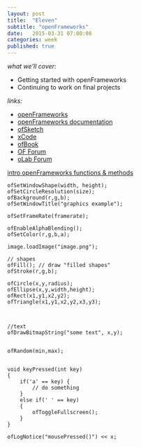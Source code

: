 ```yaml
---
layout: post
title:  "Eleven"
subtitle: "openFrameworks"
date:   2015-03-31 07:00:00
categories: week
published: true
---
```


*what we'll cover:*

- Getting started with openFrameworks
- Continuing to work on final projects

*links:*

- [openFrameworks](http://openframeworks.cc)
- [openFrameworks documentation](http://openframeworks.cc/documentation/)
- [ofSketch](https://github.com/olab-io/ofSketch)
- [xCode](http://itunes.apple.com/us/app/xcode/id497799835?ls=1&mt=12)
- [ofBook](https://github.com/openframeworks/ofBook)
- [OF Forum](http://forum.openframeworks.cc)
- [oLab Forum](http://talk.olab.io)


<div class="expander">
  <a href="javascript:void(0)" id="js-expander-trigger-5" class="expander-trigger expander-hidden demo">intro openFrameworks functions & methods</a>
  <div id="js-expander-content-5" class="expander-content" markdown="1">

	ofSetWindowShape(width, height);
	ofSetCircleResolution(size);
	ofBackground(r,g,b);
	ofSetWindowTitle("graphics example");
	 
	ofSetFrameRate(framerate);
	 
	ofEnableAlphaBlending();
	ofSetColor(r,g,b,a); 
	 
	image.loadImage("image.png");
	 
	// shapes
	ofFill(); // draw "filled shapes"
	ofStroke(r,g,b);
	 
	ofCircle(x,y,radius);
	ofEllipse(x,y,width,height);
	ofRect(x1,y1,x2,y2);
	ofTriangle(x1,y1,x2,y2,x3,y3);
	 
	 
	 
	//text
	ofDrawBitmapString("some text", x,y);
	 
	 
	ofRandom(min,max);
	 
	 
	void keyPressed(int key)
	{
	    if('a' == key) {
	    	// do something
	   	}
	   	else if(' ' == key)
	    {
	        ofToggleFullscreen();
	    }
	}
	 
	ofLogNotice("mousePressed()") << x;

</div>